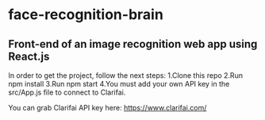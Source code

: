 # face-recognition-brain
Front-end of an image recognition web app using React.js
--------------------------------------------------------
In order to get the project, follow the next steps:
  1.Clone this repo
  2.Run npm install
  3.Run npm start
  4.You must add your own API key in the src/App.js file to connect to Clarifai.
  
You can grab Clarifai API key here: https://www.clarifai.com/
